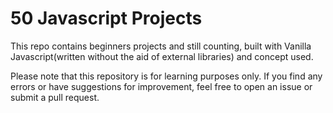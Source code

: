 # 50 Javascript Projects 

This repo contains beginners projects and still counting, built with Vanilla Javascript(written without the aid of external libraries) and concept used. 



Please note that this repository is for learning purposes only. If you find any errors or have suggestions for improvement, feel free to open an issue or submit a pull request.

